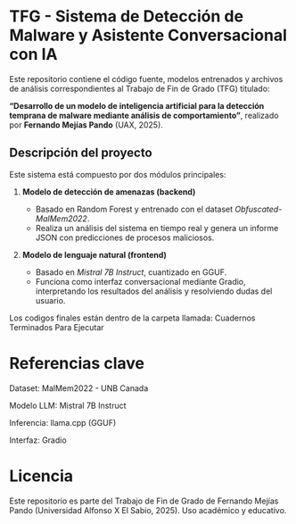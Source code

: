 # TFG - Sistema de Detección de Malware y Asistente Conversacional con IA

Este repositorio contiene el código fuente, modelos entrenados y archivos de análisis correspondientes al Trabajo de Fin de Grado (TFG) titulado:

**“Desarrollo de un modelo de inteligencia artificial para la detección temprana de malware mediante análisis de comportamiento”**, realizado por **Fernando Mejías Pando** (UAX, 2025).

## Descripción del proyecto

Este sistema está compuesto por dos módulos principales:

1. **Modelo de detección de amenazas (backend)**  
   - Basado en Random Forest y entrenado con el dataset *Obfuscated-MalMem2022*.
   - Realiza un análisis del sistema en tiempo real y genera un informe JSON con predicciones de procesos maliciosos.

2. **Modelo de lenguaje natural (frontend)**  
   - Basado en *Mistral 7B Instruct*, cuantizado en GGUF.
   - Funciona como interfaz conversacional mediante Gradio, interpretando los resultados del análisis y resolviendo dudas del usuario.
  
Los codigos finales están dentro de la carpeta llamada: Cuadernos Terminados Para Ejecutar

# Referencias clave
Dataset: MalMem2022 - UNB Canada

Modelo LLM: Mistral 7B Instruct

Inferencia: llama.cpp (GGUF)

Interfaz: Gradio

# Licencia
Este repositorio es parte del Trabajo de Fin de Grado de Fernando Mejías Pando (Universidad Alfonso X El Sabio, 2025). Uso académico y educativo.
